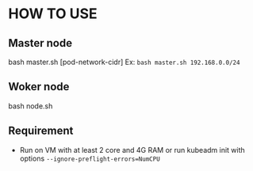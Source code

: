 # HOW TO USE
## Master node
bash master.sh [pod-network-cidr]
Ex: `bash master.sh 192.168.0.0/24`
## Woker node
bash node.sh
## Requirement
* Run on VM with at least 2 core and 4G RAM or run kubeadm init with options `--ignore-preflight-errors=NumCPU`
